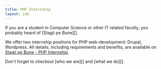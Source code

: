 ```yaml
---
title: PHP Internship
layout: job
---
```


If you are a student in Computer Science or other IT related faculty,
you probably heard of [Stagii pe Bune][].

We offer two internship positions for PHP web-development: Drupal, Wordpress.
All details, including requirements and benefits, are available
on [Stagii pe Bune - PHP Internship][stagii_pe_bune_php_internship].

Don't forget to checkout [who we are][] and [what we do][].

[who_we_are]: http://www.eaudeweb.ro/#work-with-us
[what_we_do]: http://www.eaudeweb.ro/#we-work-for
[stagii_pe_bune]: http://www.stagiipebune.ro
[stagii_pe_bune_php_internship]: http://www.stagiipebune.ro/stagii.html&id=1261&category=71
